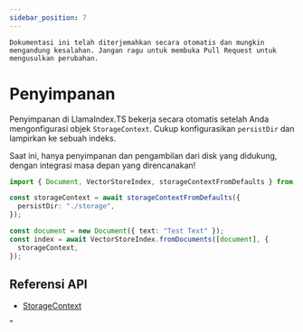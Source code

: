 ```yaml
---
sidebar_position: 7
---
```


`Dokumentasi ini telah diterjemahkan secara otomatis dan mungkin mengandung kesalahan. Jangan ragu untuk membuka Pull Request untuk mengusulkan perubahan.`

# Penyimpanan

Penyimpanan di LlamaIndex.TS bekerja secara otomatis setelah Anda mengonfigurasi objek `StorageContext`. Cukup konfigurasikan `persistDir` dan lampirkan ke sebuah indeks.

Saat ini, hanya penyimpanan dan pengambilan dari disk yang didukung, dengan integrasi masa depan yang direncanakan!

```typescript
import { Document, VectorStoreIndex, storageContextFromDefaults } from "./src";

const storageContext = await storageContextFromDefaults({
  persistDir: "./storage",
});

const document = new Document({ text: "Test Text" });
const index = await VectorStoreIndex.fromDocuments([document], {
  storageContext,
});
```

## Referensi API

- [StorageContext](../../api/interfaces/StorageContext.md)

"

